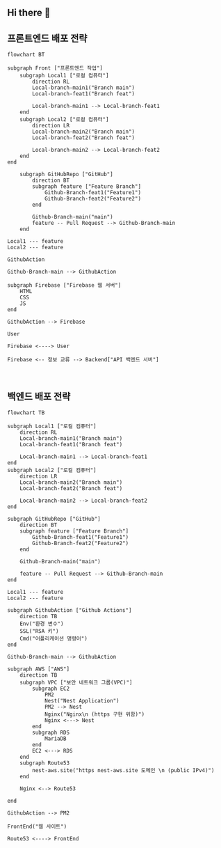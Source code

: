 ## Hi there 👋

## 프론트엔드 배포 전략

```mermaid
flowchart BT
    
subgraph Front ["프론트엔드 작업"]
    subgraph Local1 ["로컬 컴퓨터"]
        direction RL
        Local-branch-main1("Branch main")
        Local-branch-feat1("Branch feat")

        Local-branch-main1 --> Local-branch-feat1
    end
    subgraph Local2 ["로컬 컴퓨터"]
        direction LR
        Local-branch-main2("Branch main")
        Local-branch-feat2("Branch feat")

        Local-branch-main2 --> Local-branch-feat2
    end
end

    subgraph GitHubRepo ["GitHub"]
        direction BT
        subgraph feature ["Feature Branch"]
            Github-Branch-feat1("Feature1")
            Github-Branch-feat2("Feature2")
        end

        Github-Branch-main("main")
        feature -- Pull Request --> Github-Branch-main
    end

Local1 --- feature
Local2 --- feature

GithubAction

Github-Branch-main --> GithubAction

subgraph Firebase ["Firebase 웹 서버"]
    HTML
    CSS
    JS
end

GithubAction --> Firebase

User

Firebase <----> User

Firebase <-- 정보 교류 --> Backend["API 백엔드 서버"]
```

<br/>

## 백엔드 배포 전략

```mermaid
flowchart TB
    
subgraph Local1 ["로컬 컴퓨터"]
    direction RL
    Local-branch-main1("Branch main")
    Local-branch-feat1("Branch feat")
    
    Local-branch-main1 --> Local-branch-feat1
end
subgraph Local2 ["로컬 컴퓨터"]
    direction LR
    Local-branch-main2("Branch main")
    Local-branch-feat2("Branch feat")

    Local-branch-main2 --> Local-branch-feat2
end

subgraph GitHubRepo ["GitHub"]
    direction BT
    subgraph feature ["Feature Branch"]
        Github-Branch-feat1("Feature1")
        Github-Branch-feat2("Feature2")
    end
    
    Github-Branch-main("main")
    
    feature -- Pull Request --> Github-Branch-main
end

Local1 --- feature
Local2 --- feature

subgraph GithubAction ["Github Actions"]
    direction TB
    Env("환경 변수")
    SSL("RSA 키")
    Cmd("어플리케이션 명령어")
end

Github-Branch-main --> GithubAction

subgraph AWS ["AWS"]
    direction TB
    subgraph VPC ["보안 네트워크 그룹(VPC)"]
        subgraph EC2
            PM2
            Nest("Nest Application")
            PM2 --> Nest
            Nginx("Nginx\n (https 구현 위함)")
            Nginx <---> Nest
        end
        subgraph RDS
            MariaDB
        end
        EC2 <---> RDS
    end
    subgraph Route53
        nest-aws.site("https nest-aws.site 도메인 \n (public IPv4)")
    end
    
    Nginx <--> Route53
    
end

GithubAction --> PM2

FrontEnd("웹 사이트")

Route53 <----> FrontEnd
```








<!--

**Here are some ideas to get you started:**

🙋‍♀️ A short introduction - what is your organization all about?
🌈 Contribution guidelines - how can the community get involved?
👩‍💻 Useful resources - where can the community find your docs? Is there anything else the community should know?
🍿 Fun facts - what does your team eat for breakfast?
🧙 Remember, you can do mighty things with the power of [Markdown](https://docs.github.com/github/writing-on-github/getting-started-with-writing-and-formatting-on-github/basic-writing-and-formatting-syntax)
-->
